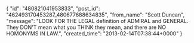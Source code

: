  {
   "id": "480821041953833",
   "post_id": "462493170453287_480677688634835",
   "from_name": "Scott Duncan",
   "message": "LOOK FOR THE LEGAL definition of ADMIRAL and GENERAL. They DON'T mean what you THINK they mean, and there are NO HOMONYMS IN LAW.",
   "created_time": "2013-02-14T07:38:44+0000"
 }
